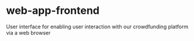 # web-app-frontend
User interface for enabling user interaction with our crowdfunding platform via a web browser
